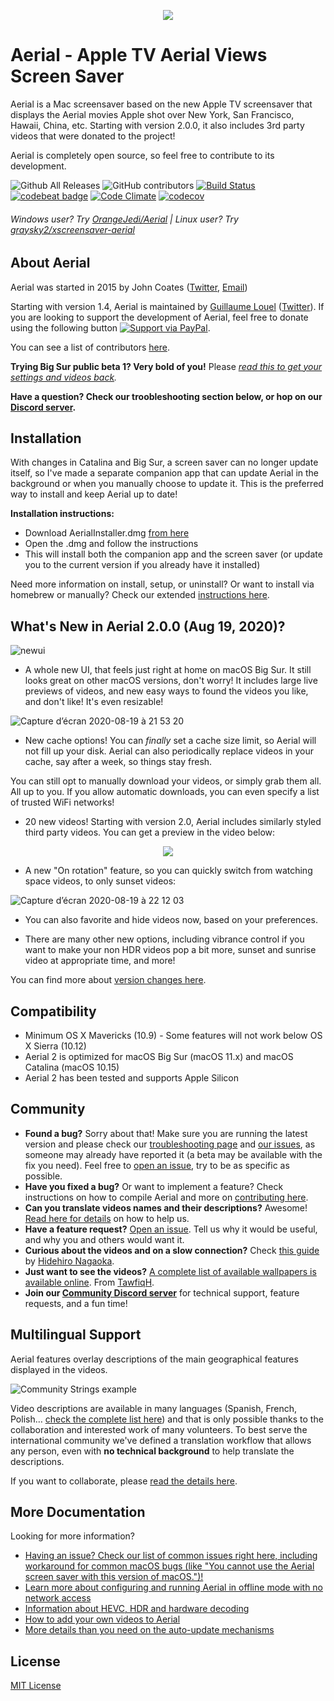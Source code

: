<p align="center">
  <img src="https://cloud.githubusercontent.com/assets/499192/10754100/c0e1cc4c-7c95-11e5-9d3b-842d3acc2fd5.gif">
</p>

# Aerial - Apple TV Aerial Views Screen Saver

Aerial is a Mac screensaver based on the new Apple TV screensaver that displays the Aerial movies Apple shot over New York, San Francisco, Hawaii, China, etc. Starting with version 2.0.0, it also includes 3rd party videos that were donated to the project!

Aerial is completely open source, so feel free to contribute to its development.

![Github All Releases](https://img.shields.io/github/downloads/johncoates/aerial/total.svg?maxAge=86400)
![GitHub contributors](https://img.shields.io/github/contributors/johncoates/aerial.svg?maxAge=2592000)
[![Build Status](https://travis-ci.org/JohnCoates/Aerial.svg?branch=master)](https://travis-ci.org/JohnCoates/Aerial)
[![codebeat badge](https://codebeat.co/badges/cefd1672-5501-4b79-8d08-c2121cdbc9ed)](https://codebeat.co/projects/github-com-johncoates-aerial-e1c8873e-7a9f-4c74-9e50-0380add2478a)
[![Code Climate](https://codeclimate.com/github/JohnCoates/Aerial/badges/gpa.svg)](https://codeclimate.com/github/JohnCoates/Aerial)
[![codecov](https://codecov.io/gh/JohnCoates/Aerial/branch/master/graph/badge.svg)](https://codecov.io/gh/JohnCoates/Aerial)

###### Windows user? Try [OrangeJedi/Aerial](https://github.com/OrangeJedi/Aerial) | Linux user? Try [graysky2/xscreensaver-aerial](https://github.com/graysky2/xscreensaver-aerial/)

## About Aerial 

Aerial was started in 2015 by John Coates ([Twitter](https://twitter.com/JohnCoatesDev), [Email](mailto:john@johncoates.me))

Starting with version 1.4, Aerial is maintained by [Guillaume Louel](https://github.com/glouel) ([Twitter](https://twitter.com/C_Wiz)). If you are looking to support the development of Aerial, feel free to donate using the following button [![Support via PayPal][paypal-button]][paypal-glouel].

[paypal-button]: https://img.shields.io/badge/Donate-PayPal-green.svg
[paypal-glouel]: https://www.paypal.me/glouel/

You can see a list of contributors [here](https://github.com/JohnCoates/Aerial/graphs/contributors).

**Trying Big Sur public beta 1? Very bold of you!** Please *[read this to get your settings and videos back](https://github.com/JohnCoates/Aerial/issues/1036).*

**Have a question? Check our troobleshooting section below, or hop on our [Discord server](https://discord.gg/TPuA5WG).**

## Installation

With changes in Catalina and Big Sur, a screen saver can no longer update itself, so I've made a separate companion app that can update Aerial in the background or when you manually choose to update it. This is the preferred way to install and keep Aerial up to date!

**Installation instructions:**
- Download AerialInstaller.dmg [from here](https://github.com/glouel/AerialCompanion/releases/latest) 
- Open the .dmg and follow the instructions
- This will install both the companion app and the screen saver (or update you to the current version if you already have it installed)

Need more information on install, setup, or uninstall? Or want to install via homebrew or manually? Check our extended [instructions here](Documentation/Installation.md). 

## What's New in Aerial 2.0.0 (Aug 19, 2020)?

![newui](https://user-images.githubusercontent.com/37544189/90673393-f6de0900-e257-11ea-8e00-4357aca4214e.jpg)

- A whole new UI, that feels just right at home on macOS Big Sur. It still looks great on other macOS versions, don't worry! It includes large live previews of videos, and new easy ways to found the videos you like, and don't like! It's even resizable!

![Capture d’écran 2020-08-19 à 21 53 20](https://user-images.githubusercontent.com/37544189/90683362-b639bc00-e266-11ea-9edb-b97a656a8fc3.png)

- New cache options! You can *finally* set a cache size limit, so Aerial will not fill up your disk. Aerial can also periodically replace videos in your cache, say after a week, so things stay fresh. 

You can still opt to manually download your videos, or simply grab them all. All up to you. If you allow automatic downloads, you can even specify a list of trusted WiFi networks!

- 20 new videos! Starting with version 2.0, Aerial includes similarly styled third party videos. You can get a preview in the video below:

<p align="center">
  <a href="https://vimeo.com/449330833/36becf3668">
  <img src="https://user-images.githubusercontent.com/37544189/90661757-d7d77b00-e247-11ea-8b92-7301c39bfced.jpg">
  </a>
</p>

- A new "On rotation" feature, so you can quickly switch from watching space videos, to only sunset videos: 

![Capture d’écran 2020-08-19 à 22 12 03](https://user-images.githubusercontent.com/37544189/90685367-f8b0c800-e269-11ea-85f2-fcd27428aeb7.jpg)

- You can also favorite and hide videos now, based on your preferences. 

- There are many other new options, including vibrance control if you want to make your non HDR videos pop a bit more, sunset and sunrise video at appropriate time, and more!

You can find more about [version changes here](Documentation/ChangeLog.md).

## Compatibility

- Minimum OS X Mavericks (10.9) - Some features will not work below OS X Sierra (10.12)
- Aerial 2 is optimized for macOS Big Sur (macOS 11.x) and macOS Catalina (macOS 10.15)
- Aerial 2 has been tested and supports Apple Silicon

## Community

- **Found a bug?** Sorry about that! Make sure you are running the latest version and please check our [troubleshooting page](Documentation/Troubleshooting.md) and [our issues](https://github.com/JohnCoates/Aerial/issues), as someone may already have reported it (a beta may be available with the fix you need). Feel free to [open an issue](https://github.com/JohnCoates/Aerial/issues/new), try to be as specific as possible.
- **Have you fixed a bug?** Or want to implement a feature? Check instructions on how to compile Aerial and more on [contributing here](Documentation/Contribute.md).
- **Can you translate videos names and their descriptions?** Awesome! [Read here for details](Resources/Community/Readme.md) on how to help us.
- **Have a feature request?** [Open an issue](https://github.com/JohnCoates/Aerial/issues/new). Tell us why it would be useful, and why you and others would want it.
- **Curious about the videos and on a slow connection?** Check [this guide](https://paper.dropbox.com/doc/Aerial-macOS-screen-saver-list-with-version-1.4.6-HvOeL0gNhLpqpIFgmLHaS) by [Hidehiro Nagaoka](https://github.com/hidehiro98).
- **Just want to see the videos?** [A complete list of available wallpapers  is available online](https://aerial-screensavers.netlify.com). From [TawfiqH](https://github.com/Tawfiqh/aerialWallpapers).
- **Join our [Community Discord server](https://discord.gg/TPuA5WG)** for technical support, feature requests, and a fun time!

## Multilingual Support

Aerial features overlay descriptions of the main geographical features displayed in the videos.

![Community Strings example](https://user-images.githubusercontent.com/4295/52958947-75bd6180-3395-11e9-947f-3c77d9f41928.jpg)

Video descriptions are available in many languages (Spanish, French, Polish… [check the complete list here](Resources/Community/Readme.md)) and that is only possible thanks to the collaboration and interested work of many volunteers. To best serve the international community we've defined a translation workflow that allows any person, even with **no technical background** to help translate the descriptions.

If you want to collaborate, please [read the details here](Resources/Community/Readme.md).

## More Documentation

Looking for more information?

- [Having an issue? Check our list of common issues right here, including workaround for common macOS bugs (like "You cannot use the Aerial screen saver with this version of macOS.")!](Documentation/Troubleshooting.md)
- [Learn more about configuring and running Aerial in offline mode with no network access](Documentation/OfflineMode.md)
- [Information about HEVC, HDR and hardware decoding](Documentation/HardwareDecoding.md) 
- [How to add your own videos to Aerial](Documentation/CustomVideos.md)
- [More details than you need on the auto-update mechanisms](Documentation/AutoUpdates.md)

## License

[MIT License](https://raw.githubusercontent.com/JohnCoates/Aerial/master/LICENSE)
